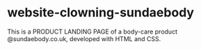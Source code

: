 # website-clowning-sundaebody
This is a PRODUCT LANDING PAGE of a body-care product @sundaebody.co.uk, developed with HTML and CSS.  
